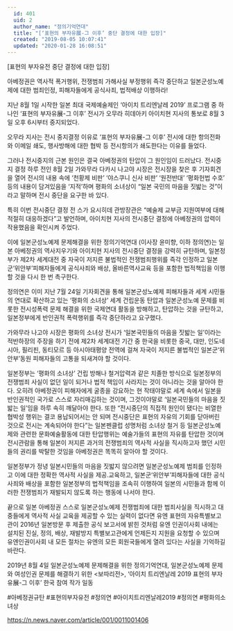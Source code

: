```yaml
---
  id: 401
  uid: 2
  author_name: "정의기억연대"
  title: "[‘표현의 부자유展-그 이후’ 중단 결정에 대한 입장]"
  created: "2019-08-05 10:07:41"
  updated: "2020-01-28 16:08:51"
---
```

\[표현의 부자유전 중단 결정에 대한 입장\]

아베정권은 역사적 폭거행위, 전쟁범죄 가해사실 부정행위 즉각 중단하고
일본군성노예제에 대한 범죄인정, 피해자들에게 공식사죄, 법적배상 이행하라!

지난 8월 1일 시작한 일본 최대 국제예술제인 ‘아이치 트리엔날레 2019’ 프로그램 중 하나인 ‘표현의 부자유展-그 이후’ 전시가 오무라 히데아키 아이치현 지사의 통보로 8월 3일 오후 6시부터 중지되었다.

오무라 지사는 전시 중지결정 이유로 ‘표현의 부자유展-그 이후’ 전시에 대한 항의전화와 이메일 쇄도, 행사방해에 대한 협박 등 전시항의가 쇄도한다는 이유를 들었다. 

그러나 전시중지의 근본 원인은 결국 아베정권의 탄압이 그 원인임이 드러났다. 전시중지 결정 하루 전인 8월 2일 가와무라 다카시 나고야 시장은 전시장을 찾은 후 기자회견을 열어 전시의 내용 속에 ‘천황제 비판’ ‘야스쿠니 신사 비판’ ‘원전반대’ ‘평화헌법 수호’ 등의 내용이 담겨있음을 ‘지적’하며 평화의 소녀상이 “일본 국민의 마음을 짓밟는 것”이라고 말하며 전시 중단을 요구한 바 있다. 

특히 이번 전시중단 결정 전 스가 요시히데 관방장관은 “예술제 교부금 지원여부에 대해 적절히 대응하겠다”고 발언하며, 아이치현 지사의 전시중단 결정에 아베정권의 압력이 작용했음을 확인시켜 주었다.

이에 일본군성노예제 문제해결을 위한 정의기억연대 (이사장 윤미향, 이하 정의연)는 일본 아베정권의 역사지우기와 아이치현 지사의 전시중단 결정을 강력히 규탄하며, 일본정부가 제2차 세계대전 중 자국이 저지른 불법적인 전쟁범죄행위를 즉각 인정하고 일본군‘위안부’피해자들에게 공식사죄와 배상, 올바른역사교육 등을 포함한 법적책임을 이행할 것을 다시 한 번 촉구한다.

정의연은 이미 지난 7월 24일 기자회견을 통해 일본군성노예제 피해자들과 세계 시민들의 연대로 확산하고 있는 ‘평화의 소녀상’ 세계 건립운동 탄압과 일본군성노예 문제를 비롯한 전시성폭력 문제 해결을 위한 국제연대 활동을 방해하고, 탄압하는 것을 규탄하고, 일본정부에게 반인권적 폭력행위를 즉각 중단하라고 요구했다. 

가와무라 나고야 시장은 평화의 소녀상 전시가 ‘일본국민들의 마음을 짓밟는 일’이라는 적반하장의 주장을 하기 전에 제2차 세계대전 기간 중 한국을 비롯한 중국, 대만, 인도네시아, 필리핀, 동티모르 등 아시아태평양 전역에 걸쳐 자국이 저지른 불법적인 일본군‘위안부’동원 피해자들의 고통을 되새겨야 할 것이다. 

일본정부는 ‘평화의 소녀상’ 건립 방해나 철거압력과 같은 치졸한 방식으로 일본정부의 전쟁범죄 사실이 없던 일이 되거나 법적 책임이 사라지는 것이 아니라는 것을 알아야 한다. 오히려 아베정권이 피해자에게 굴종을 강요하는 현 작태야말로 세계 속에서 일본을 반인권적인 국가로 스스로 자리매김하는 것이며, 그것이야말로 ‘일본국민들의 마음을 짓밟는 일’임을 하루 속히 깨달아야 한다. 또한 “전시중단의 직접적 원인이 됐다는 비열한 협박성 행위는 결코 용납되어서는 안 되며 전시중단은 표현의 자유의 기회를 닫아버린 것으로 전시는 계속되어야 한다”는 일본펜클럽 성명처럼 소녀상 철거 등 일본군성노예제와 관련한 문화예술활동에 대한 탄압행위는 예술가들의 표현의 자유를 탄압한 것이며 전시관람을 통해 일본이 저지른 과거의 전쟁범죄의 역사적 사실을 직시하고자 했던 시민들의 권리를 박탈한 것임을 아베정권은 똑똑히 알아야 할 것이다. 

일본정부가 정녕 일본시민들의 마음을 짓밟지 않으려면 일본군성노예제 범죄를 인정하고 이에 대한 정확한 역사적 사실을 제공.교육하고, 일본군‘위안부’피해자들에 대한 공식사죄와 배상을 포함한 일본정부의 법적책임을 조속히 이행하여 일본의 시민들과 함께 이러한 전쟁범죄가 재발되지 않도록 하는 행동에 나서야 한다. 

끝으로 일본 아베정권 스스로 일본군성노예제 전쟁범죄에 대한 범죄사실을 직시하고 대중들에게 역사적 사실 교육을 제공할 수 있는 실력이 없다면 유엔 표현의 자유특별보고관이 2016년 일본방문 후 제출한 공식 보고서에 밝힌 것처럼 유엔 인권이사회 내에는 설치된 진실, 정의, 배상, 재발방지 특별보고관에게 언제든지 지원을 요청할 수 있으며 유엔인권이사회 내 모든 절차는 유엔의 모든 회원국들에게 열려 있다는 사실을 기억하길 바란다. 

2019년 8월 4일
일본군성노예제 문제해결을 위한 정의기억연대, 일본군성노예제 문제와 여성인권 문제를 해결하기 위한 <보따리전>, ‘아이치 트리엔날레 2019 표현의 부자유展-그 이후’ 한국 참여 작가 일동


#아베정권규탄 #표현의부자유전 #정의연 #아이치트리엔날레2019 #정의연 #평화의소녀상

https://n.news.naver.com/article/001/0011001406